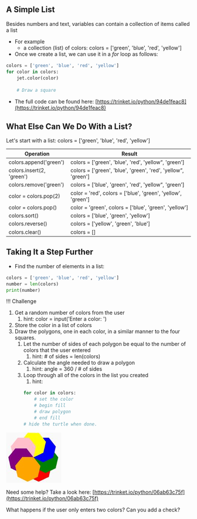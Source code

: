 
## A Simple List

Besides numbers and text, variables can contain a collection of items called a list

- For example
    - a collection (list) of colors: colors = ['green', 'blue', 'red', 'yellow']
- Once we create a list, we can use it in a _for_ loop as follows:

```python
colors = ['green', 'blue', 'red', 'yellow']
for color in colors:
    jet.color(color)

    # Draw a square
```

- The full code can be found here: [https://trinket.io/python/94de1feac8](https://trinket.io/python/94de1feac8)

## What Else Can We Do With a List?

Let's start with a list: colors = ['green', 'blue', 'red', 'yellow']

Operation | Result
----------| ------
colors.append('green') | colors = ['green', 'blue', 'red', 'yellow“, 'green']
colors.insert(2, 'green') | colors = ['green', 'blue', 'green', 'red', 'yellow“, 'green']
colors.remove('green') | colors = ['blue', 'green', 'red', 'yellow“, 'green']
color = colors.pop(2) | color = 'red', colors = ['blue', 'green', 'yellow', 'green']
color = colors.pop() | color = 'green', colors = ['blue', 'green', 'yellow']
colors.sort() | colors = ['blue', 'green', 'yellow']
colors.reverse() | colors = ['yellow', 'green', 'blue']
colors.clear() | colors = []

## Taking It a Step Further

- Find the number of elements in a list:

```python
colors = ['green', 'blue', 'red', 'yellow']
number = len(colors)
print(number)
```

!!! Challenge
1. Get a random number of colors from the user
    1. hint: color = input('Enter a color: ')
1. Store the color in a list of colors
1. Draw the polygons, one in each color, in a similar manner to the four squares.
    1. Let the number of sides of each polygon be equal to the number of colors that the user entered
        1. hint: # of sides = len(colors)
    1. Calculate the angle needed to draw a polygon
        1. hint: angle = 360 / # of sides
    1. Loop through all of the colors in the list you created
        1. hint: 
        ```python
        for color in colors:
            # set the color
            # begin fill
            # draw polygon
            # end fill
        # hide the turtle when done.
        ```
        
![Polygon Drawing](./img/polygonDraw.jpg)

Need some help?  Take a look here: [https://trinket.io/python/06ab63c75f](https://trinket.io/python/06ab63c75f)

What happens if the user only enters two colors?  Can you add a check?
